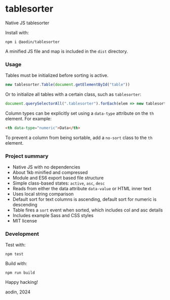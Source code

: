 # tablesorter
Native JS tablesorter


Install with:

```
npm i @aodin/tablesorter
```

A minified JS file and map is included in the `dist` directory.


### Usage

Tables must be initialized before sorting is active.

```js
new tablesorter.Table(document.getElementById("table"))
```

Or to initialize all tables with a certain class, such as `tablesorter`:

```js
document.querySelectorAll(".tablesorter").forEach(elem => new tablesorter.Table(elem))
```

Column types can be explicitly set using a `data-type` attribute on the `th` element. For example:

```html
<th data-type="numeric">Data</th>
```

To prevent a column from being sortable, add a `no-sort` class to the `th` element.


### Project summary

* Native JS with no dependencies
* About 1kb minified and compressed
* Module and ES6 export based file structure
* Simple class-based states: `active`, `asc`, `desc`
* Reads from either the data attribute `data-value` or HTML inner text
* Uses local string comparison
* Default sort for text columns is ascending, default sort for numeric is descending
* Table fires a `sort` event when sorted, which includes col and asc details
* Includes example Sass and CSS styles
* MIT license


### Development

Test with:

```
npm test
```

Build with:

```
npm run build
```

Happy hacking!

aodin, 2024
